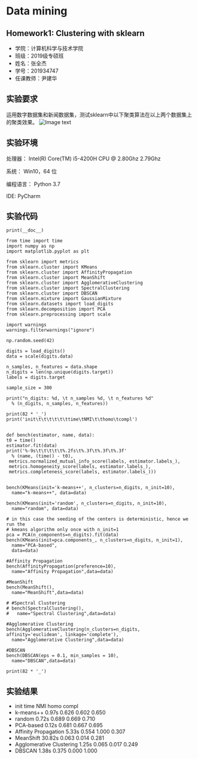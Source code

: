 # Data mining  #
## Homework1: Clustering with sklearn ##
- 学院：计算机科学与技术学院
- 班级：2019级专硕班
- 姓名：张全杰
- 学号：201934747
- 任课教师：尹建华

## 实验要求 ##
运用数字数据集和新闻数据集，测试sklearn中以下聚类算法在以上两个数据集上的聚类效果。
![Image text](https://i.imgur.com/cf1wf7R.jpg)


## 实验环境 ##
处理器： Intel(R) Core(TM) i5-4200H CPU @ 2.80Ghz 2.79Ghz

系统： Win10，64 位

编程语言： Python 3.7

IDE: PyCharm
## 实验代码 ##
    print(__doc__)
    
    from time import time
    import numpy as np
    import matplotlib.pyplot as plt
    
    from sklearn import metrics
    from sklearn.cluster import KMeans
    from sklearn.cluster import AffinityPropagation
    from sklearn.cluster import MeanShift
    from sklearn.cluster import AgglomerativeClustering
    from sklearn.cluster import SpectralClustering
    from sklearn.cluster import DBSCAN
    from sklearn.mixture import GaussianMixture
    from sklearn.datasets import load_digits
    from sklearn.decomposition import PCA
    from sklearn.preprocessing import scale
    
    import warnings
    warnings.filterwarnings("ignore")
    
    np.random.seed(42)
    
    digits = load_digits()
    data = scale(digits.data)
    
    n_samples, n_features = data.shape
    n_digits = len(np.unique(digits.target))
    labels = digits.target
    
    sample_size = 300
    
    print("n_digits: %d, \t n_samples %d, \t n_features %d"
      % (n_digits, n_samples, n_features))
    
    print(82 * '_')
    print('init\t\t\t\t\t\ttime\tNMI\t\thomo\tcompl')
    
    
    def bench(estimator, name, data):
    t0 = time()
    estimator.fit(data)
    print('%-9s\t\t\t\t\t%.2fs\t%.3f\t%.3f\t%.3f'
      % (name, (time() - t0),
     metrics.normalized_mutual_info_score(labels, estimator.labels_),
     metrics.homogeneity_score(labels, estimator.labels_),
     metrics.completeness_score(labels, estimator.labels_)))
    
    
    bench(KMeans(init='k-means++', n_clusters=n_digits, n_init=10),
      name="k-means++", data=data)
    
    bench(KMeans(init='random', n_clusters=n_digits, n_init=10),
      name="random", data=data)
    
    # in this case the seeding of the centers is deterministic, hence we run the
    # kmeans algorithm only once with n_init=1
    pca = PCA(n_components=n_digits).fit(data)
    bench(KMeans(init=pca.components_, n_clusters=n_digits, n_init=1),
      name="PCA-based",
      data=data)
    
    #Affinity Propagation
    bench(AffinityPropagation(preference=10),
      name="Affinity Propagation",data=data)
    
    #MeanShift
    bench(MeanShift(),
      name="MeanShift",data=data)
    
    # #Spectral Clustering
    # bench(SpectralClustering(),
    #   name="Spectral Clustering",data=data)
    
    #Agglomerative Clustering
    bench(AgglomerativeClustering(n_clusters=n_digits, affinity='euclidean', linkage='complete'),
      name="Agglomerative Clustering",data=data)
    
    #DBSCAN
    bench(DBSCAN(eps = 0.1, min_samples = 10),
      name="DBSCAN",data=data)
    
    print(82 * '_')
## 实验结果 ##
- init						time	NMI		homo	compl
- k-means++					0.97s	0.626	0.602	0.650
- random   					0.72s	0.689	0.669	0.710
- PCA-based					0.12s	0.681	0.667	0.695
- Affinity Propagation		5.33s	0.554	1.000	0.307
- MeanShift					30.82s	0.063	0.014	0.281
- Agglomerative Clustering	1.25s	0.065	0.017	0.249
- DBSCAN   					1.38s	0.375	0.000	1.000






